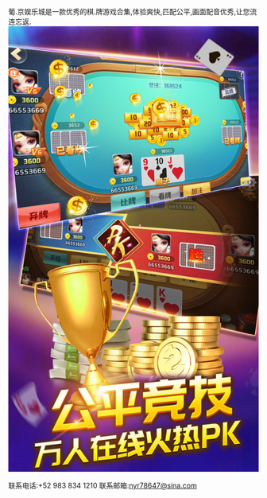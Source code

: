 葡.京娱乐城是一款优秀的棋.牌游戏合集,体验爽快,匹配公平,画面配音优秀,让您流连忘返.
![](pjylc.jpg)

联系电话:+52 983 834 1210
联系邮箱:nyr78647@sina.com
